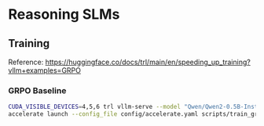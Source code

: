 # Reasoning SLMs

## Training

Reference: https://huggingface.co/docs/trl/main/en/speeding_up_training?vllm+examples=GRPO

### GRPO Baseline


```bash
CUDA_VISIBLE_DEVICES=4,5,6 trl vllm-serve --model "Qwen/Qwen2-0.5B-Instruct" --dtype bfloat16
accelerate launch --config_file config/accelerate.yaml scripts/train_grpo.py --config config/grpo.yaml
```
